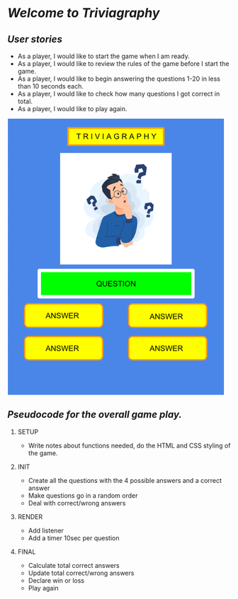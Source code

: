 # *Welcome to Triviagraphy*

## *User stories*
- As a player, I would like to start the game when I am ready.
- As a player, I would like to review the rules of the game before I start the game.
- As a player, I would like to begin answering the questions 1-20 in less than 10 seconds each.
- As a player, I would like to check how many questions I got correct in total.
- As a player, I would like to play again.

![Alt text](image.png)

## *Pseudocode for the overall game play.*

1. SETUP
    - Write notes about functions needed, do the HTML and CSS styling of the game.

2. INIT
    - Create all the questions with the 4 possible answers and a correct answer
    - Make questions go in a random order
    - Deal with correct/wrong answers

3.  RENDER
    - Add listener
    - Add a timer 10sec per question

4.  FINAL
    - Calculate total correct answers
    - Update total correct/wrong answers
    - Declare win or loss
    - Play again